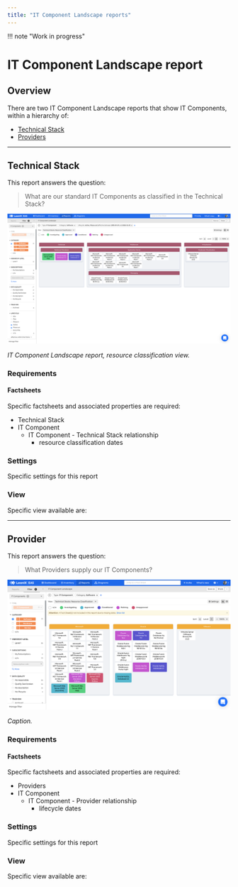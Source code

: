 ```yaml
---
title: "IT Component Landscape reports"
---
```


!!! note "Work in progress"

# IT Component Landscape report

## Overview

There are two IT Component Landscape reports that show IT Components, within a hierarchy of:

- [Technical Stack](#technical-stack) 
- [Providers](#providers) 

--- 

## Technical Stack

This report answers the question:

>What are our standard IT Components as classified in the Technical Stack?

![IT Component Landscape report](/assets/images/it-component-landscape.png)  

*IT Component Landscape report, resource classification view.*

### Requirements

#### Factsheets

Specific factsheets and associated properties are required:

- Technical Stack
- IT Component
    - IT Component - Technical Stack relationship
        - resource classification dates
  
<!--    
#### Tags 

Specific tags are required for this report.

#### Other requirements

No other requirements

-->

### Settings

Specific settings for this report 

### View

Specific view available are: 


--- 

## Provider

This report answers the question:

>What Providers supply our IT Components?

![IT Component Landscape report](/assets/images/it-component-landscape-provider.png)  

*Caption.*

### Requirements

#### Factsheets

Specific factsheets and associated properties are required:

- Providers 
- IT Component
    - IT Component - Provider relationship
        - lifecycle dates

<!--    
    
#### Tags 

Specific tags are required for this report.

#### Other requirements

No other requirements
--> 

### Settings

Specific settings for this report 

### View

Specific view available are: 
